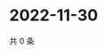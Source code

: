 # 2022-11-30

共 0 条

<!-- BEGIN WEIBO -->
<!-- 最后更新时间 Wed Nov 30 2022 15:00:54 GMT+0800 (China Standard Time) -->

<!-- END WEIBO -->
